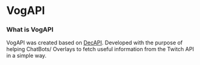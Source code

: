 # VogAPI

### What is VogAPI
VogAPI was created based on [DecAPI](https://github.com/Decicus/DecAPI). Developed with the purpose of helping ChatBots/
Overlays to fetch useful information from the Twitch API in a simple way.